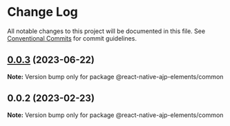 # Change Log

All notable changes to this project will be documented in this file.
See [Conventional Commits](https://conventionalcommits.org) for commit guidelines.

## [0.0.3](https://github.com/ajp8164/react-native-ajp-elements/compare/@react-native-ajp-elements/common@0.0.2...@react-native-ajp-elements/common@0.0.3) (2023-06-22)

**Note:** Version bump only for package @react-native-ajp-elements/common

## 0.0.2 (2023-02-23)

**Note:** Version bump only for package @react-native-ajp-elements/common
